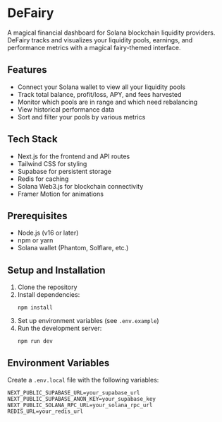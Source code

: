 # DeFairy

A magical financial dashboard for Solana blockchain liquidity providers. DeFairy tracks and visualizes your liquidity pools, earnings, and performance metrics with a magical fairy-themed interface.

## Features

- Connect your Solana wallet to view all your liquidity pools
- Track total balance, profit/loss, APY, and fees harvested
- Monitor which pools are in range and which need rebalancing
- View historical performance data
- Sort and filter your pools by various metrics

## Tech Stack

- Next.js for the frontend and API routes
- Tailwind CSS for styling
- Supabase for persistent storage
- Redis for caching
- Solana Web3.js for blockchain connectivity
- Framer Motion for animations

## Prerequisites

- Node.js (v16 or later)
- npm or yarn
- Solana wallet (Phantom, Solflare, etc.)

## Setup and Installation

1. Clone the repository
2. Install dependencies:
   ```
   npm install
   ```
3. Set up environment variables (see `.env.example`)
4. Run the development server:
   ```
   npm run dev
   ```

## Environment Variables

Create a `.env.local` file with the following variables:

```
NEXT_PUBLIC_SUPABASE_URL=your_supabase_url
NEXT_PUBLIC_SUPABASE_ANON_KEY=your_supabase_key
NEXT_PUBLIC_SOLANA_RPC_URL=your_solana_rpc_url
REDIS_URL=your_redis_url
``` 